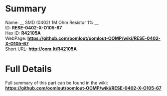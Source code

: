 
Summary
=================
  
Name: __ SMD (0402) 1M Ohm Resistor 1% __    
ID: __RESE-0402-X-O105-67__   
Hex ID: __R42105A__   
WebPage: __https://github.com/oomlout/oomlout-OOMP/wiki/RESE-0402-X-O105-67__   
Short URL: __http://oom.lt/R42105A__   

Full Details
==========================
Full summary of this part can be found in the wiki:   
__https://github.com/oomlout/oomlout-OOMP/wiki/RESE-0402-X-O105-67__    

